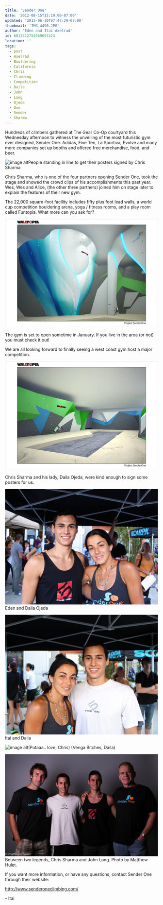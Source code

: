 ```yaml
---
title: 'Sender One'
date: '2012-08-15T15:19:00-07:00'
updated: '2013-06-10T07:47:29-07:00'
thumbnail: 'IMG_4490.JPG'
author: 'Eden and Itai Axelrad'
id: 6813312752069097423
location: ''
tags:
  - post
  - Axelrad
  - Bouldering
  - California
  - Chris
  - Climbing
  - Competition
  - Daila
  - John
  - Long
  - Ojeda
  - One
  - Sender
  - Sharma
---
```


Hundreds of climbers gathered at The Gear Co-Op courtyard this Wednesday afternoon to witness the unveiling of the most futuristic gym ever designed, Sender One. Adidas, Five Ten, La Sportiva, Evolve and many more companies set up booths and offered free merchandise, food, and beer.

![image alt](/images/IMG_4490.JPG)People standing in line to get their posters signed by Chris Sharma

Chris Sharma, who is one of the four partners opening Sender One, took the stage and showed the crowd clips of his accomplishments this past year. Wes, Wes and Alice, (the other three partners) joined him on stage later to explain the features of their new gym. 

The 22,000 square-foot facility includes fifty plus foot lead walls, a world cup competition bouldering arena, yoga / fitness rooms, and a play room called Funtopia. What more can you ask for?

![image alt](/images/394479_277110585723665_1092959206_n.jpg)

The gym is set to open sometime in January. If you live in the area (or not) you must check it out!

We are all looking forward to finally seeing a west coast gym host a major competition.

![image alt](/images/582744_277110492390341_1967985168_n.jpg)

Chris Sharma and his lady, Daila Ojeda, were kind enough to sign some posters for us.

![image alt](/images/IMG_4494.JPG)Eden and Daila Ojeda

![image alt](/images/IMG_4495.JPG)
Itai and Daila

![image alt](/images/IMG_4496.JPG)(Putaaa.. love, Chris)
(Venga Bitches, Daila)

![image alt](/images/XGqHRFq_BqvqlHZ1fDku6Q8mvERlGzJfBMm45mAHBaU.jpg)Between two legends, Chris Sharma and John Long. Photo by Matthew Hulet.

If you want more information, or have any questions, contact Sender One through their website:

http://www.senderoneclimbing.com/

\- Itai

